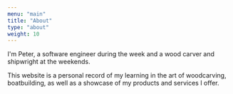 ```yaml
---
menu: "main"
title: "About"
type: "about"
weight: 10
---
```


I'm Peter, a software engineer during the week and a wood carver and shipwright
at the weekends.

This website is a personal record of my learning in the art of woodcarving,
boatbuilding, as well as a showcase of my products and services I offer.
